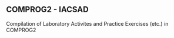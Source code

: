 ## COMPROG2 - IACSAD

Compilation of Laboratory Activites and Practice Exercises (etc.) in COMPROG2


